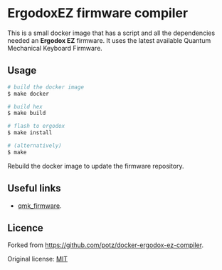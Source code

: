# ErgodoxEZ firmware compiler

This is a small docker image that has a script and all the dependencies needed
an **Ergodox EZ** firmware. It uses the latest available Quantum Mechanical
Keyboard Firmware.


## Usage

```bash
# build the docker image
$ make docker

# build hex
$ make build

# flash to ergodox
$ make install

# (alternatively)
$ make
```

Rebuild the docker image to update the firmware repository.


## Useful links

* [qmk_firmware](https://github.com/jackhumbert/qmk_firmware).


## Licence

Forked from https://github.com/potz/docker-ergodox-ez-compiler.

Original license: [MIT](https://opensource.org/licenses/MIT)

